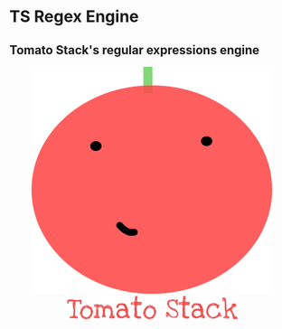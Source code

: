 # TS Regex Engine
## Tomato Stack's regular expressions engine

<p align="center">
    <img src="Extras/Tommy2.2.svg"> <br>
    <img src="Extras/TomatoStack.png">
</p>

